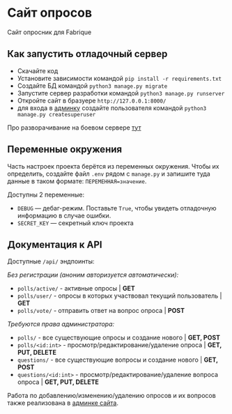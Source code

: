 # Сайт опросов

Сайт опросник для Fabrique

## Как запустить отладочный сервер

- Скачайте код
- Установите зависимости командой `pip install -r requirements.txt`
- Создайте БД командой `python3 manage.py migrate`
- Запустите сервер разработки командой `python3 manage.py runserver`
- Откройте сайт в бразуере `http://127.0.0.1:8000/`
- для входа в [админку](http://127.0.0.1:8000/admin) создайте пользователя командой `python3 manage.py createsuperuser`

Про разворачивание на боевом сервере [тут](https://www.digitalocean.com/community/tutorials/how-to-set-up-django-with-postgres-nginx-and-gunicorn-on-ubuntu-18-04-ru)

## Переменные окружения

Часть настроек проекта берётся из переменных окружения. Чтобы их определить, создайте файл `.env` рядом с `manage.py` и запишите туда данные в таком формате: `ПЕРЕМЕННАЯ=значение`.

Доступны 2 переменные:
- `DEBUG` — дебаг-режим. Поставьте `True`, чтобы увидеть отладочную информацию в случае ошибки.
- `SECRET_KEY` — секретный ключ проекта

## Документация к API

Доступные `/api/` эндпоинты:

_Без регистрации (аноним авторизуется автоматически):_

- `polls/active/` - активные опросы | __GET__
- `polls/user/` - опросы в которых участвовал текущий пользователь | __GET__
- `polls/vote/` - отправить ответ на вопрос опроса | __POST__

_Требуются права администратора:_

- `polls/` - все существующие опросы и создание нового | __GET, POST__
- `polls/<id:int>` - просмотр/редактирование/удаление опроса | __GET, PUT, DELETE__
- `questions/` - все существующие вопросы и создание нового | __GET, POST__
- `questions/<id:int>` - просмотр/редактирование/удаление вопроса опроса | __GET, PUT, DELETE__

Работа по добавлению/изменению/удалению опросов и их вопросов также реализована в [админке сайта](http://127.0.0.1:8000/admin).
